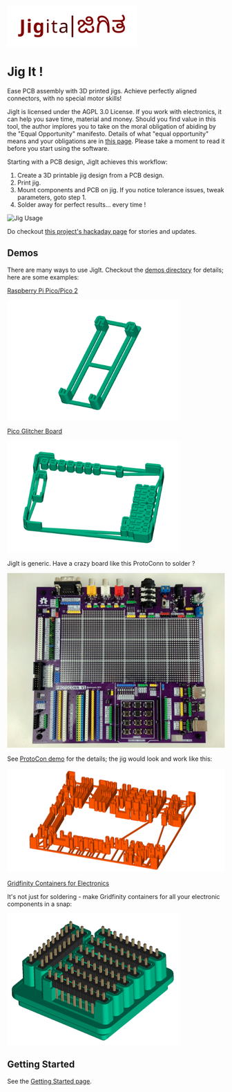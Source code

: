 ![Jigit](logo/jigita.png)

# Jig It !

Ease PCB assembly with 3D printed jigs. Achieve perfectly aligned connectors, with no special motor skills!

JigIt is licensed under the AGPL 3.0 License. If you work with electronics, it can
help you save time, material and money. Should you find value in this tool, the
author implores you to take on the moral obligation of abiding by the
"Equal Opportunity" manifesto. Details of what "equal opportunity" means and your
obligations are in [this page](EQUAL-OPPORTUNITY.md). Please take a moment to read
it before you start using the software.

Starting with a PCB design, JigIt achieves this workflow:

 1. Create a 3D printable jig design from a PCB design.
 2. Print jig.
 3. Mount components and PCB on jig. If you notice tolerance issues, tweak parameters, goto step 1.
 4. Solder away for perfect results... every time !

![Jig Usage](images/jig-animation.gif)

Do checkout [this project's hackaday page](https://hackaday.io/project/198409-pcb-assembly-jig-generator)
for stories and updates.

## Demos

There are many ways to use JigIt. Checkout the [demos directory](demos) for details; here are some examples:

[Raspberry Pi Pico/Pico 2](demo/01-rpi-pico-soldering-jig/README.md)

<img src="demo/01-rpi-pico-soldering-jig/fitting/piCo-jig-usage.gif" width="400" />

[Pico Glitcher Board](demo/02-pico-glitcher/README.md)

<img src="demo/02-pico-glitcher/fitting/pico-glitcher-jig-usage.gif" width="400" />

JigIt is generic. Have a crazy board like this ProtoConn to solder ?

<img src="https://github.com/Pakequis/ProtoConn/blob/main/images/ProtoConn1.jpg" width="600" />

See [ProtoCon demo](demo/06-lots-of-connectors/README.md) for the details; the jig would look and work like this:

<img src="demo/06-lots-of-connectors/fitting/ProtoConn-soldering-jig-usage.gif" width="600" />

[Gridfinity Containers for Electronics](demo/05-gridfinity/README.md)

It's not just for soldering - make Gridfinity containers for all your electronic components in a snap:

<img src="demo/05-gridfinity/images/gridfinity-container-8x10pin-header.png" width="400" >

## Getting Started

See the [Getting Started page](doc/GETTING-STARTED.md).

